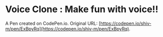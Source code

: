 # Voice Clone : Make fun with voice!!

A Pen created on CodePen.io. Original URL: [https://codepen.io/shiv-m/pen/ExBpyRq](https://codepen.io/shiv-m/pen/ExBpyRq).

